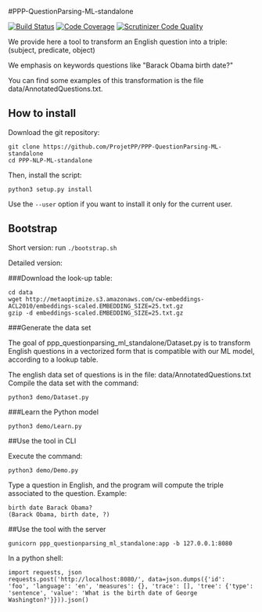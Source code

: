 #PPP-QuestionParsing-ML-standalone

[![Build Status](https://travis-ci.org/ProjetPP/PPP-QuestionParsing-ML-Standalone.svg?branch=master)](https://travis-ci.org/ProjetPP/PPP-QuestionParsing-ML-standalone)
[![Code Coverage](https://scrutinizer-ci.com/g/ProjetPP/PPP-QuestionParsing-ML-standalone/badges/coverage.png?b=master)](https://scrutinizer-ci.com/g/ProjetPP/PPP-QuestionParsing-ML-standalone/?branch=master)
[![Scrutinizer Code Quality](https://scrutinizer-ci.com/g/ProjetPP/PPP-QuestionParsing-ML-standalone/badges/quality-score.png?b=master)](https://scrutinizer-ci.com/g/ProjetPP/PPP-QuestionParsing-ML-standalone/?branch=master)

We provide here a tool to transform an English question into a triple:
(subject, predicate, object)

We emphasis on keywords questions like "Barack Obama birth date?"

You can find some examples of this transformation is the file data/AnnotatedQuestions.txt.

## How to install

Download the git repository:

```
git clone https://github.com/ProjetPP/PPP-QuestionParsing-ML-standalone
cd PPP-NLP-ML-standalone
```

Then, install the script:

    python3 setup.py install


Use the `--user` option if you want to install it only for the current user.

## Bootstrap

Short version: run `./bootstrap.sh`

Detailed version:

###Download the look-up table:

```
cd data
wget http://metaoptimize.s3.amazonaws.com/cw-embeddings-ACL2010/embeddings-scaled.EMBEDDING_SIZE=25.txt.gz
gzip -d embeddings-scaled.EMBEDDING_SIZE=25.txt.gz
```

###Generate the data set

The goal of ppp_questionparsing_ml_standalone/Dataset.py is to transform English questions in a vectorized form that is compatible
with our ML model, according to a lookup table.

The english data set of questions is in the file: data/AnnotatedQuestions.txt
Compile the data set with the command:

    python3 demo/Dataset.py

###Learn the Python model

    python3 demo/Learn.py


##Use the tool in CLI

Execute the command:

    python3 demo/Demo.py

Type a question in English, and the program will compute the triple associated to the question.
Example:

    birth date Barack Obama?
    (Barack Obama, birth date, ?)

##Use the tool with the server

    gunicorn ppp_questionparsing_ml_standalone:app -b 127.0.0.1:8080

In a python shell:

    import requests, json
    requests.post('http://localhost:8080/', data=json.dumps({'id':
    'foo', 'language': 'en', 'measures': {}, 'trace': [], 'tree': {'type':
    'sentence', 'value': 'What is the birth date of George Washington?'}})).json()


